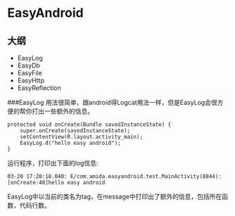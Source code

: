 EasyAndroid
==============================
大纲
------------------------------
* EasyLog
* EasyDb
* EasyFile
* EasyHttp
* EasyReflection

###EasyLog
用法很简单，跟android得Logcat用法一样，但是EasyLog会很方便的帮你打出一些额外的信息。

    protected void onCreate(Bundle savedInstanceState) {
        super.onCreate(savedInstanceState);
        setContentView(R.layout.activity_main);
        EasyLog.d("hello easy android");
    }
    
运行程序，打印出下面的log信息:

    03-20 17:20:18.040: E/com.amida.easyandroid.test.MainActivity(8844): [onCreate:40]hello easy android

EasyLog中以当前的类名为tag，在message中打印出了额外的信息，包括所在函数，代码行数。


  
